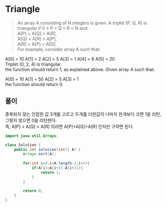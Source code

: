 # Triangle
   
> An array A consisting of N integers is given. A triplet (P, Q, R) is triangular if 0 ≤ P < Q < R < N and:   
A[P] + A[Q] > A[R],   
A[Q] + A[R] > A[P],   
A[R] + A[P] > A[Q].   
For example, consider array A such that:   
   
  A[0] = 10    A[1] = 2    A[2] = 5
  A[3] = 1     A[4] = 8    A[5] = 20      
Triplet (0, 2, 4) is triangular.        
the function should return 1, as explained above. Given array A such that:     
       
  A[0] = 10    A[1] = 50    A[2] = 5
  A[3] = 1    
the function should return 0.     
      
## 풀이
중복되지 않는 인접한 값 3개를 고르고 두개를 더한값이 나머지 한개보다 크면 1을 리턴, 그렇지 않으면 0을 리턴한다.   
즉, A[P] < A[Q] < A[R] 이라면 A[P]+A[Q]>A[R] 인지만 구하면 된다.    
     
```java
import java.util.Arrays;

class Solution {
    public int solution(int[] A) {
        Arrays.sort(A);
        
        for(int i=0;i<A.length-2;i++){
            if(A[i]>A[i+2]-A[i+1]){
                return 1;
            }
        }
        
        return 0;
    }
}
```